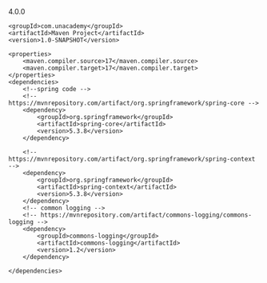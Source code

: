 <?xml version="1.0" encoding="UTF-8"?>
<project xmlns="http://maven.apache.org/POM/4.0.0"
         xmlns:xsi="http://www.w3.org/2001/XMLSchema-instance"
         xsi:schemaLocation="http://maven.apache.org/POM/4.0.0 http://maven.apache.org/xsd/maven-4.0.0.xsd">
    <modelVersion>4.0.0</modelVersion>

    <groupId>com.unacademy</groupId>
    <artifactId>Maven Project</artifactId>
    <version>1.0-SNAPSHOT</version>

    <properties>
        <maven.compiler.source>17</maven.compiler.source>
        <maven.compiler.target>17</maven.compiler.target>
    </properties>
    <dependencies>
        <!--spring code -->
        <!-- https://mvnrepository.com/artifact/org.springframework/spring-core -->
        <dependency>
            <groupId>org.springframework</groupId>
            <artifactId>spring-core</artifactId>
            <version>5.3.8</version>
        </dependency>
<!-- spring context -->
        <!-- https://mvnrepository.com/artifact/org.springframework/spring-context -->
        <dependency>
            <groupId>org.springframework</groupId>
            <artifactId>spring-context</artifactId>
            <version>5.3.8</version>
        </dependency>
        <!-- common logging -->
        <!-- https://mvnrepository.com/artifact/commons-logging/commons-logging -->
        <dependency>
            <groupId>commons-logging</groupId>
            <artifactId>commons-logging</artifactId>
            <version>1.2</version>
        </dependency>

    </dependencies>



</project>
